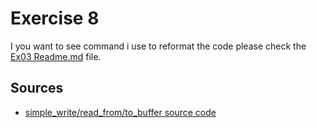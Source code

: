 # Exercise 8

I you want to see command i use to reformat the code please check the [Ex03 Readme.md](../ex03/Readme.md) file.

## Sources
 - [simple_write/read_from/to_buffer source code](https://elixir.bootlin.com/linux/v6.3-rc3/source/fs/libfs.c#L744)

